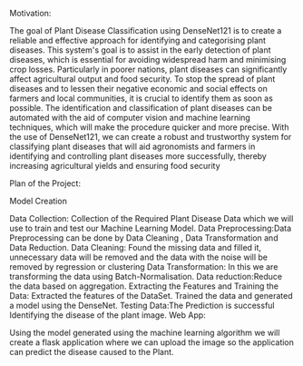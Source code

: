 Motivation:

The goal of Plant Disease Classification using DenseNet121 is to create a reliable and effective approach for identifying and categorising plant diseases. This system's goal is to assist in the early detection of plant diseases, which is essential for avoiding widespread harm and minimising crop losses. Particularly in poorer nations, plant diseases can significantly affect agricultural output and food security. To stop the spread of plant diseases and to lessen their negative economic and social effects on farmers and local communities, it is crucial to identify them as soon as possible. The identification and classification of plant diseases can be automated with the aid of computer vision and machine learning techniques, which will make the procedure quicker and more precise. With the use of DenseNet121, we can create a robust and trustworthy system for classifying plant diseases that will aid agronomists and farmers in identifying and controlling plant diseases more successfully, thereby increasing agricultural yields and ensuring food security

Plan of the Project:

Model Creation

Data Collection: Collection of the Required Plant Disease Data which we will use to train and test our Machine Learning Model.
Data Preprocessing:Data Preprocessing can be done by Data Cleaning , Data Transformation and Data Reduction.
Data Cleaning: Found the missing data and filled it, unnecessary data will be removed and the data with the noise will be removed by regression or clustering
Data Transformation: In this we are transforming the data using Batch-Normalisation.
Data reduction:Reduce the data based on aggregation.
Extracting the Features and Training the Data:
Extracted the features of the DataSet.
Trained the data and generated a model using the DenseNet.
Testing Data:The Prediction is successful Identifying the disease of the plant image.
Web App:

Using the model generated using the machine learning algorithm we will create a flask application where we can upload the image so the application can predict the disease caused to the Plant.

